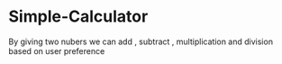 # Simple-Calculator
By giving two nubers we can add ,  subtract , multiplication and division  based on user preference
